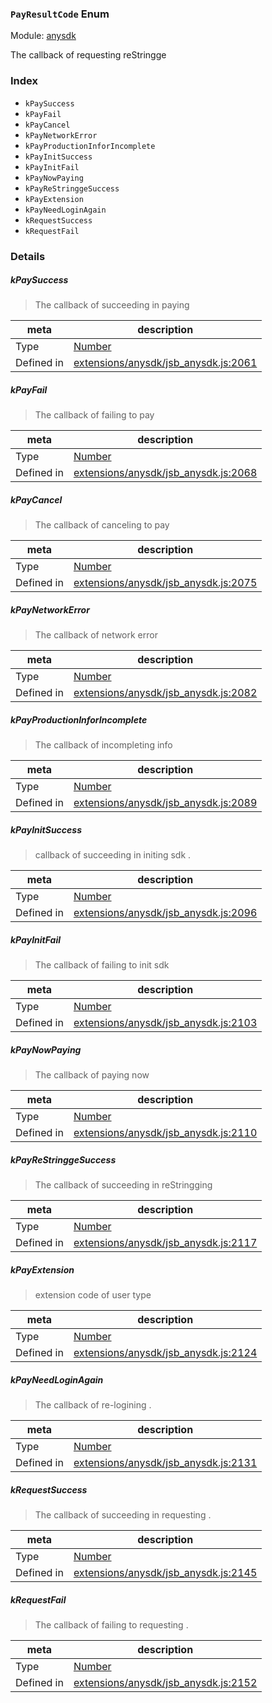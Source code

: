 ### `PayResultCode` Enum



Module: [anysdk](../modules/anysdk.md)


The callback of requesting reStringge


### Index
  - `kPaySuccess`
  - `kPayFail`
  - `kPayCancel`
  - `kPayNetworkError`
  - `kPayProductionInforIncomplete`
  - `kPayInitSuccess`
  - `kPayInitFail`
  - `kPayNowPaying`
  - `kPayReStringgeSuccess`
  - `kPayExtension`
  - `kPayNeedLoginAgain`
  - `kRequestSuccess`
  - `kRequestFail`

### Details


##### kPaySuccess

> The callback of succeeding in paying

| meta | description |
|------|-------------|
| Type | <a href="https://developer.mozilla.org/en/JavaScript/Reference/Global_Objects/Number" class="crosslink external" target="_blank">Number</a> |
| Defined in | [extensions/anysdk/jsb_anysdk.js:2061](https://github.com/cocos-creator/engine/blob/dcd3357d61e518886ccbf8b2026bed4edc6c615d/extensions/anysdk/jsb_anysdk.js#L2061) |



##### kPayFail

> The callback of failing to pay

| meta | description |
|------|-------------|
| Type | <a href="https://developer.mozilla.org/en/JavaScript/Reference/Global_Objects/Number" class="crosslink external" target="_blank">Number</a> |
| Defined in | [extensions/anysdk/jsb_anysdk.js:2068](https://github.com/cocos-creator/engine/blob/dcd3357d61e518886ccbf8b2026bed4edc6c615d/extensions/anysdk/jsb_anysdk.js#L2068) |



##### kPayCancel

> The callback of canceling to pay

| meta | description |
|------|-------------|
| Type | <a href="https://developer.mozilla.org/en/JavaScript/Reference/Global_Objects/Number" class="crosslink external" target="_blank">Number</a> |
| Defined in | [extensions/anysdk/jsb_anysdk.js:2075](https://github.com/cocos-creator/engine/blob/dcd3357d61e518886ccbf8b2026bed4edc6c615d/extensions/anysdk/jsb_anysdk.js#L2075) |



##### kPayNetworkError

> The callback of network error

| meta | description |
|------|-------------|
| Type | <a href="https://developer.mozilla.org/en/JavaScript/Reference/Global_Objects/Number" class="crosslink external" target="_blank">Number</a> |
| Defined in | [extensions/anysdk/jsb_anysdk.js:2082](https://github.com/cocos-creator/engine/blob/dcd3357d61e518886ccbf8b2026bed4edc6c615d/extensions/anysdk/jsb_anysdk.js#L2082) |



##### kPayProductionInforIncomplete

> The callback of incompleting info

| meta | description |
|------|-------------|
| Type | <a href="https://developer.mozilla.org/en/JavaScript/Reference/Global_Objects/Number" class="crosslink external" target="_blank">Number</a> |
| Defined in | [extensions/anysdk/jsb_anysdk.js:2089](https://github.com/cocos-creator/engine/blob/dcd3357d61e518886ccbf8b2026bed4edc6c615d/extensions/anysdk/jsb_anysdk.js#L2089) |



##### kPayInitSuccess

> callback of succeeding in initing sdk .

| meta | description |
|------|-------------|
| Type | <a href="https://developer.mozilla.org/en/JavaScript/Reference/Global_Objects/Number" class="crosslink external" target="_blank">Number</a> |
| Defined in | [extensions/anysdk/jsb_anysdk.js:2096](https://github.com/cocos-creator/engine/blob/dcd3357d61e518886ccbf8b2026bed4edc6c615d/extensions/anysdk/jsb_anysdk.js#L2096) |



##### kPayInitFail

> The callback of failing to init sdk

| meta | description |
|------|-------------|
| Type | <a href="https://developer.mozilla.org/en/JavaScript/Reference/Global_Objects/Number" class="crosslink external" target="_blank">Number</a> |
| Defined in | [extensions/anysdk/jsb_anysdk.js:2103](https://github.com/cocos-creator/engine/blob/dcd3357d61e518886ccbf8b2026bed4edc6c615d/extensions/anysdk/jsb_anysdk.js#L2103) |



##### kPayNowPaying

> The callback of paying now

| meta | description |
|------|-------------|
| Type | <a href="https://developer.mozilla.org/en/JavaScript/Reference/Global_Objects/Number" class="crosslink external" target="_blank">Number</a> |
| Defined in | [extensions/anysdk/jsb_anysdk.js:2110](https://github.com/cocos-creator/engine/blob/dcd3357d61e518886ccbf8b2026bed4edc6c615d/extensions/anysdk/jsb_anysdk.js#L2110) |



##### kPayReStringgeSuccess

> The callback of  succeeding in reStringging

| meta | description |
|------|-------------|
| Type | <a href="https://developer.mozilla.org/en/JavaScript/Reference/Global_Objects/Number" class="crosslink external" target="_blank">Number</a> |
| Defined in | [extensions/anysdk/jsb_anysdk.js:2117](https://github.com/cocos-creator/engine/blob/dcd3357d61e518886ccbf8b2026bed4edc6c615d/extensions/anysdk/jsb_anysdk.js#L2117) |



##### kPayExtension

> extension code of user type

| meta | description |
|------|-------------|
| Type | <a href="https://developer.mozilla.org/en/JavaScript/Reference/Global_Objects/Number" class="crosslink external" target="_blank">Number</a> |
| Defined in | [extensions/anysdk/jsb_anysdk.js:2124](https://github.com/cocos-creator/engine/blob/dcd3357d61e518886ccbf8b2026bed4edc6c615d/extensions/anysdk/jsb_anysdk.js#L2124) |



##### kPayNeedLoginAgain

> The callback of  re-logining .

| meta | description |
|------|-------------|
| Type | <a href="https://developer.mozilla.org/en/JavaScript/Reference/Global_Objects/Number" class="crosslink external" target="_blank">Number</a> |
| Defined in | [extensions/anysdk/jsb_anysdk.js:2131](https://github.com/cocos-creator/engine/blob/dcd3357d61e518886ccbf8b2026bed4edc6c615d/extensions/anysdk/jsb_anysdk.js#L2131) |



##### kRequestSuccess

> The callback of succeeding in requesting .

| meta | description |
|------|-------------|
| Type | <a href="https://developer.mozilla.org/en/JavaScript/Reference/Global_Objects/Number" class="crosslink external" target="_blank">Number</a> |
| Defined in | [extensions/anysdk/jsb_anysdk.js:2145](https://github.com/cocos-creator/engine/blob/dcd3357d61e518886ccbf8b2026bed4edc6c615d/extensions/anysdk/jsb_anysdk.js#L2145) |



##### kRequestFail

> The callback of failing to requesting .

| meta | description |
|------|-------------|
| Type | <a href="https://developer.mozilla.org/en/JavaScript/Reference/Global_Objects/Number" class="crosslink external" target="_blank">Number</a> |
| Defined in | [extensions/anysdk/jsb_anysdk.js:2152](https://github.com/cocos-creator/engine/blob/dcd3357d61e518886ccbf8b2026bed4edc6c615d/extensions/anysdk/jsb_anysdk.js#L2152) |


